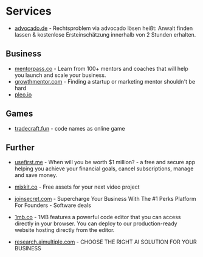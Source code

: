 # Services


- [advocado.de](https://www.advocado.de/) - Rechtsproblem via advocado lösen heißt: Anwalt finden lassen &
kostenlose Ersteinschätzung innerhalb von 2 Stunden erhalten.

## Business
- [mentorpass.co](https://www.mentorpass.co/) - Learn from 100+ mentors and coaches that will help you launch and scale your business.
- [growthmentor.com](https://www.growthmentor.com/) - Finding a startup or marketing mentor shouldn't be hard
- [pleo.io](https://www.pleo.io/de/)
## Games
- [tradecraft.fun](https://tradecraft.fun/game/small-bonus-6934) - code names as online game

## Further
- [usefirst.me](https://usefirst.me/) - When will you be worth $1 million? - a free and secure app helping you achieve your financial goals, cancel subscriptions, manage and save money.
- [mixkit.co](https://mixkit.co/) - Free assets for your next video project
- [joinsecret.com](https://www.joinsecret.com/) - Supercharge Your Business With The #1 Perks Platform For Founders - Software deals
- [1mb.co](https://1mb.co/) - 1MB features a powerful code editor that you can access directly in your browser. You can deploy to our production-ready website hosting directly from the editor.


- [research.aimultiple.com](https://research.aimultiple.com) - CHOOSE THE RIGHT AI SOLUTION
FOR YOUR BUSINESS
